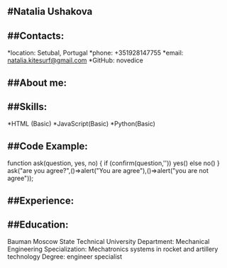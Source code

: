 #Natalia Ushakova
-------
##Contacts:
--------
*location: Setubal, Portugal
*phone: +351928147755
*email: natalia.kitesurf@gmail.com
*GitHub: novedice

##About me:
-------

##Skills:
---------
*HTML (Basic)
*JavaScript(Basic)
*Python(Basic)

##Code Example:
------
function ask(question, yes, no) {
  if (confirm(question,'')) yes()
  else no()
}
ask("are you agree?",()=>alert("You are agree"),()=>alert("you are not agree"));

##Experience:
--------

##Education:
-------------
Bauman Moscow State Technical University
Department: Mechanical Engineering 
Specialization: Mechatronics systems in rocket and artillery technology
Degree: engineer specialist


